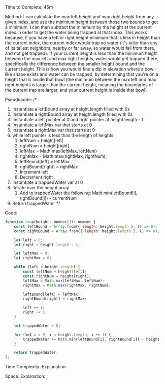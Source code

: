 Time to Complete: 45m

Method: I can calculate the max left height and max right height from any given index, and use the minimum height between those two bounds to get a minimum. I can then subtract the minimum by the height at the current index in order to get the water being trapped at that index. This works because, if you have a left or right height minimum that is less in height than the current index, the current index would trap no water (it's taller than any of its tallest neighbors, nearby or far away, so water would fall from there, and not get trapped). If your current height is less than the minimum height between the max left and max right heights, water would get trapped there, specifically the difference between the smaller height bound and the current height. This is how you would find a dip in elevation where a bowl-like shape exists and water can be trapped, by determining that you're on a height that is inside that bowl (the minimum between the max left and max right heights is larger than the current height, meaning the boundaries of the current trap are larger, and your current height is inside that bowl)

Pseudocode:
/*
1. Instantiate a leftBound array at height.length filled with 0s
2. Instantiate a rightBound array at height.length filled with 0s
4. Instantiate a left pointer at 0 and right pointer at height.length - 1
3. Instantiate a leftMax var that starts at 0
5. Instantiate a rightMax var that starts at 0
6. while left pointer is less than the length of heights
    1. leftNum = height[left]
    2. rightNum = height[right]
    3. leftMax = Math.max(leftMax, leftNum)
    4. rightMax = Math.max(rightMax, rightNum);
    5. leftBound[left] = leftMax
    6. rightBound[right] = rightMax
    7. Increment left 
    8. Decrement right
7. Instantiate a trappedWater var at 0
8. Iterate over the height array
    1. Add to trappedWater the following: Math.min(leftBound[i], rightBound[i]) - currentNum
9. Return trappedWater
*/


Code:

```js
function trap(height: number[]): number {
    const leftBound = Array.from({ length: height.length }, () => 0);
    const rightBound = Array.from({ length: height.length }, () => 0);

    let left = 0;
    let right = height.length - 1;

    let leftMax = 0;
    let rightMax = 0;

    while (left < height.length) {
        const leftNum = height[left];
        const rightNum = height[right];
        leftMax = Math.max(leftMax, leftNum);
        rightMax = Math.max(rightMax, rightNum);

        leftBound[left] = leftMax;
        rightBound[right] = rightMax;

        left += 1;
        right -= 1;
    }

    let trappedWater = 0;

    for (let i = 0; i < height.length; i += 1) {
        trappedWater += Math.min(leftBound[i], rightBound[i]) - height[i];
    }

    return trappedWater;
};
```


Time Complexity:
Explanation:

Space:
Explanation:
